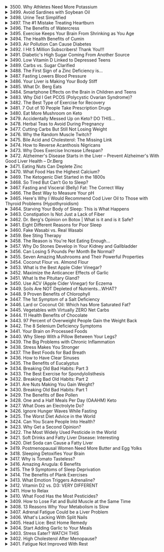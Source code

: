 <details>
<summary>3500. Why Athletes Need More Potassium</summary><br>

<a href="https://www.youtube.com/watch?v=mL_mto0pD2g" target="_blank">
    <img src="https://img.youtube.com/vi/mL_mto0pD2g/maxresdefault.jpg" width="200">
</a>


</details>

<details>
<summary>3499. Avoid Sardines with Soybean Oil</summary><br>

<a href="https://www.youtube.com/watch?v=yODIiCvi0NY" target="_blank">
    <img src="https://img.youtube.com/vi/yODIiCvi0NY/maxresdefault.jpg" width="200">
</a>


</details>

<details>
<summary>3498. Urine Test Simplified</summary><br>

<a href="https://www.youtube.com/watch?v=9MdpfUGK1C4" target="_blank">
    <img src="https://img.youtube.com/vi/9MdpfUGK1C4/maxresdefault.jpg" width="200">
</a>


</details>

<details>
<summary>3497. The #1 Mistake Treating Heartburn</summary><br>

<a href="https://www.youtube.com/watch?v=JaDJh0oypzU" target="_blank">
    <img src="https://img.youtube.com/vi/JaDJh0oypzU/maxresdefault.jpg" width="200">
</a>


</details>

<details>
<summary>3496. The Benefits of Watercress</summary><br>

<a href="https://www.youtube.com/watch?v=t70TVLmnVBI" target="_blank">
    <img src="https://img.youtube.com/vi/t70TVLmnVBI/maxresdefault.jpg" width="200">
</a>


</details>

<details>
<summary>3495. Exercise Keeps Your Brain From Shrinking as You Age</summary><br>

<a href="https://www.youtube.com/watch?v=4Q4N8DE3-Qo" target="_blank">
    <img src="https://img.youtube.com/vi/4Q4N8DE3-Qo/maxresdefault.jpg" width="200">
</a>


</details>

<details>
<summary>3494. The Health Benefits of Cumin</summary><br>

<a href="https://www.youtube.com/watch?v=HI0TPqXmHv0" target="_blank">
    <img src="https://img.youtube.com/vi/HI0TPqXmHv0/maxresdefault.jpg" width="200">
</a>


</details>

<details>
<summary>3493. Air Pollution Can Cause Diabetes</summary><br>

<a href="https://www.youtube.com/watch?v=r2Di0C_0Uwk" target="_blank">
    <img src="https://img.youtube.com/vi/r2Di0C_0Uwk/maxresdefault.jpg" width="200">
</a>


</details>

<details>
<summary>3492. I Hit 5 Million Subscribers! Thank You!!!</summary><br>

<a href="https://www.youtube.com/watch?v=hbBkVwQ4fC0" target="_blank">
    <img src="https://img.youtube.com/vi/hbBkVwQ4fC0/maxresdefault.jpg" width="200">
</a>


</details>

<details>
<summary>3491. Diabetic's High Sugar Coming From Another Source</summary><br>

<a href="https://www.youtube.com/watch?v=K59U4n2PIhg" target="_blank">
    <img src="https://img.youtube.com/vi/K59U4n2PIhg/maxresdefault.jpg" width="200">
</a>


</details>

<details>
<summary>3490. Low Vitamin D Linked to Depressed Teens</summary><br>

<a href="https://www.youtube.com/watch?v=aN7n7ZA-CPw" target="_blank">
    <img src="https://img.youtube.com/vi/aN7n7ZA-CPw/maxresdefault.jpg" width="200">
</a>


</details>

<details>
<summary>3489. Carbs vs. Sugar Clarified</summary><br>

<a href="https://www.youtube.com/watch?v=u0q4XMzuzV4" target="_blank">
    <img src="https://img.youtube.com/vi/u0q4XMzuzV4/maxresdefault.jpg" width="200">
</a>


</details>

<details>
<summary>3488. The First Sign of a Zinc Deficiency is...</summary><br>

<a href="https://www.youtube.com/watch?v=neuWm45EnI4" target="_blank">
    <img src="https://img.youtube.com/vi/neuWm45EnI4/maxresdefault.jpg" width="200">
</a>


</details>

<details>
<summary>3487. Fasting Lowers Blood Pressure</summary><br>

<a href="https://www.youtube.com/watch?v=u7By5qxQ6M4" target="_blank">
    <img src="https://img.youtube.com/vi/u7By5qxQ6M4/maxresdefault.jpg" width="200">
</a>


</details>

<details>
<summary>3486. Your Liver is Making Your Body Stiff</summary><br>

<a href="https://www.youtube.com/watch?v=QJ7RzgTToLA" target="_blank">
    <img src="https://img.youtube.com/vi/QJ7RzgTToLA/maxresdefault.jpg" width="200">
</a>


</details>

<details>
<summary>3485. What Dr. Berg Eats</summary><br>

<a href="https://www.youtube.com/watch?v=2AyFdr3Fd0c" target="_blank">
    <img src="https://img.youtube.com/vi/2AyFdr3Fd0c/maxresdefault.jpg" width="200">
</a>


</details>

<details>
<summary>3484. Smartphone Effects on the Brain in Children and Teens</summary><br>

<a href="https://www.youtube.com/watch?v=4MkvheUw2wk" target="_blank">
    <img src="https://img.youtube.com/vi/4MkvheUw2wk/maxresdefault.jpg" width="200">
</a>


</details>

<details>
<summary>3483. Why Did I Get PCOS (Polycystic Ovarian Syndrome)?</summary><br>

<a href="https://www.youtube.com/watch?v=DoC21ItfQbM" target="_blank">
    <img src="https://img.youtube.com/vi/DoC21ItfQbM/maxresdefault.jpg" width="200">
</a>


</details>

<details>
<summary>3482. The Best Type of Exercise for Recovery</summary><br>

<a href="https://www.youtube.com/watch?v=Z4IrYafP2NU" target="_blank">
    <img src="https://img.youtube.com/vi/Z4IrYafP2NU/maxresdefault.jpg" width="200">
</a>


</details>

<details>
<summary>3481. 7 Out of 10 People Take Prescription Drugs</summary><br>

<a href="https://www.youtube.com/watch?v=RnlJtQgN_58" target="_blank">
    <img src="https://img.youtube.com/vi/RnlJtQgN_58/maxresdefault.jpg" width="200">
</a>


</details>

<details>
<summary>3480. Eat More Mushroom on Keto</summary><br>

<a href="https://www.youtube.com/watch?v=0_F4CEVEFcI" target="_blank">
    <img src="https://img.youtube.com/vi/0_F4CEVEFcI/maxresdefault.jpg" width="200">
</a>


</details>

<details>
<summary>3479. Accidentally Messed Up on Keto? DO THIS…</summary><br>

<a href="https://www.youtube.com/watch?v=YddHrz1pnpI" target="_blank">
    <img src="https://img.youtube.com/vi/YddHrz1pnpI/maxresdefault.jpg" width="200">
</a>


</details>

<details>
<summary>3478. Herbal Teas to Avoid During Pregnancy</summary><br>

<a href="https://www.youtube.com/watch?v=K0AlsEnNmSM" target="_blank">
    <img src="https://img.youtube.com/vi/K0AlsEnNmSM/maxresdefault.jpg" width="200">
</a>


</details>

<details>
<summary>3477. Cutting Carbs But Still Not Losing Weight</summary><br>

<a href="https://www.youtube.com/watch?v=RHuQX5uzodA" target="_blank">
    <img src="https://img.youtube.com/vi/RHuQX5uzodA/maxresdefault.jpg" width="200">
</a>


</details>

<details>
<summary>3476. Why the Random Muscle Twitch?</summary><br>

<a href="https://www.youtube.com/watch?v=wtt-aJXmg3U" target="_blank">
    <img src="https://img.youtube.com/vi/wtt-aJXmg3U/maxresdefault.jpg" width="200">
</a>


</details>

<details>
<summary>3475. Bile Acid and Cholesterol: The Missing Link</summary><br>

<a href="https://www.youtube.com/watch?v=uMBWF8A3QdI" target="_blank">
    <img src="https://img.youtube.com/vi/uMBWF8A3QdI/maxresdefault.jpg" width="200">
</a>


</details>

<details>
<summary>3474. How to Reverse Acanthosis Nigricans</summary><br>

<a href="https://www.youtube.com/watch?v=58_GuTFrDn0" target="_blank">
    <img src="https://img.youtube.com/vi/58_GuTFrDn0/maxresdefault.jpg" width="200">
</a>


</details>

<details>
<summary>3473. Why Does Exercise Increase Lifespan?</summary><br>

<a href="https://www.youtube.com/watch?v=KnsFf-kgwb8" target="_blank">
    <img src="https://img.youtube.com/vi/KnsFf-kgwb8/maxresdefault.jpg" width="200">
</a>


</details>

<details>
<summary>3472. Alzheimer's Disease Starts in the Liver – Prevent Alzheimer's With Good Liver Health – Dr.Berg</summary><br>

<a href="https://www.youtube.com/watch?v=kScFxH9ZOYI" target="_blank">
    <img src="https://img.youtube.com/vi/kScFxH9ZOYI/maxresdefault.jpg" width="200">
</a>


</details>

<details>
<summary>3471. Eating Nuts Can Deplete Zinc</summary><br>

<a href="https://www.youtube.com/watch?v=teW9aQQbAwg" target="_blank">
    <img src="https://img.youtube.com/vi/teW9aQQbAwg/maxresdefault.jpg" width="200">
</a>


</details>

<details>
<summary>3470. What Food Has the Highest Calcium?</summary><br>

<a href="https://www.youtube.com/watch?v=kZn9vRvvvbw" target="_blank">
    <img src="https://img.youtube.com/vi/kZn9vRvvvbw/maxresdefault.jpg" width="200">
</a>


</details>

<details>
<summary>3469. The Ketogenic Diet Started in the 1800s</summary><br>

<a href="https://www.youtube.com/watch?v=nGojQDOE2Vo" target="_blank">
    <img src="https://img.youtube.com/vi/nGojQDOE2Vo/maxresdefault.jpg" width="200">
</a>


</details>

<details>
<summary>3468. So Tired But Can’t Go to Sleep?</summary><br>

<a href="https://www.youtube.com/watch?v=5ZF-cAKKXTo" target="_blank">
    <img src="https://img.youtube.com/vi/5ZF-cAKKXTo/maxresdefault.jpg" width="200">
</a>


</details>

<details>
<summary>3467. Fasting and Visceral (Belly) Fat: The Correct Way</summary><br>

<a href="https://www.youtube.com/watch?v=oao64yh0duA" target="_blank">
    <img src="https://img.youtube.com/vi/oao64yh0duA/maxresdefault.jpg" width="200">
</a>


</details>

<details>
<summary>3466. The Best Way to Measure Your pH</summary><br>

<a href="https://www.youtube.com/watch?v=ggM6E03lZ4E" target="_blank">
    <img src="https://img.youtube.com/vi/ggM6E03lZ4E/maxresdefault.jpg" width="200">
</a>


</details>

<details>
<summary>3465. Here's Why I Would Recommend Cod Liver Oil to Those with Thyroid Problems (Hypothyroidism)</summary><br>

<a href="https://www.youtube.com/watch?v=h0vG6Emuhvs" target="_blank">
    <img src="https://img.youtube.com/vi/h0vG6Emuhvs/maxresdefault.jpg" width="200">
</a>


</details>

<details>
<summary>3464. Starving Your Body of Sleep: This is What Happens</summary><br>

<a href="https://www.youtube.com/watch?v=1GKKcZNtDe4" target="_blank">
    <img src="https://img.youtube.com/vi/1GKKcZNtDe4/maxresdefault.jpg" width="200">
</a>


</details>

<details>
<summary>3463. Constipation Is Not Just a Lack of Fiber</summary><br>

<a href="https://www.youtube.com/watch?v=u7HWe3nZJtQ" target="_blank">
    <img src="https://img.youtube.com/vi/u7HWe3nZJtQ/maxresdefault.jpg" width="200">
</a>


</details>

<details>
<summary>3462. Dr. Berg's Opinion on Botox | What is it and is it Safe?</summary><br>

<a href="https://www.youtube.com/watch?v=d5yvLdOYgfg" target="_blank">
    <img src="https://img.youtube.com/vi/d5yvLdOYgfg/maxresdefault.jpg" width="200">
</a>


</details>

<details>
<summary>3461. Eight Different Reasons for Poor Sleep</summary><br>

<a href="https://www.youtube.com/watch?v=3tLnIDDnPT4" target="_blank">
    <img src="https://img.youtube.com/vi/3tLnIDDnPT4/maxresdefault.jpg" width="200">
</a>


</details>

<details>
<summary>3460. Fake Wasabi vs. Real Wasabi</summary><br>

<a href="https://www.youtube.com/watch?v=GF3ASwOUS1U" target="_blank">
    <img src="https://img.youtube.com/vi/GF3ASwOUS1U/maxresdefault.jpg" width="200">
</a>


</details>

<details>
<summary>3459. Bee Sting Therapy</summary><br>

<a href="https://www.youtube.com/watch?v=mNUly3lsmS8" target="_blank">
    <img src="https://img.youtube.com/vi/mNUly3lsmS8/maxresdefault.jpg" width="200">
</a>


</details>

<details>
<summary>3458. The Reason is You're Not Eating Enough...</summary><br>

<a href="https://www.youtube.com/watch?v=vd58Ic9Y9ls" target="_blank">
    <img src="https://img.youtube.com/vi/vd58Ic9Y9ls/maxresdefault.jpg" width="200">
</a>


</details>

<details>
<summary>3457. Why Do Stones Develop in Your Kidney and Gallbladder</summary><br>

<a href="https://www.youtube.com/watch?v=AiLl8XK8v5w" target="_blank">
    <img src="https://img.youtube.com/vi/AiLl8XK8v5w/maxresdefault.jpg" width="200">
</a>


</details>

<details>
<summary>3456. Can Losing 5 Pounds Per Month Be Normal?</summary><br>

<a href="https://www.youtube.com/watch?v=2owiZffYQ0U" target="_blank">
    <img src="https://img.youtube.com/vi/2owiZffYQ0U/maxresdefault.jpg" width="200">
</a>


</details>

<details>
<summary>3455. Seven Amazing Mushrooms and Their Powerful Properties</summary><br>

<a href="https://www.youtube.com/watch?v=dBY86H9MuUc" target="_blank">
    <img src="https://img.youtube.com/vi/dBY86H9MuUc/maxresdefault.jpg" width="200">
</a>


</details>

<details>
<summary>3454. Coconut Flour vs. Almond Flour</summary><br>

<a href="https://www.youtube.com/watch?v=gCm2S5Jwe8Y" target="_blank">
    <img src="https://img.youtube.com/vi/gCm2S5Jwe8Y/maxresdefault.jpg" width="200">
</a>


</details>

<details>
<summary>3453. What is the Best Apple Cider Vinegar?</summary><br>

<a href="https://www.youtube.com/watch?v=gAtjJHmM1is" target="_blank">
    <img src="https://img.youtube.com/vi/gAtjJHmM1is/maxresdefault.jpg" width="200">
</a>


</details>

<details>
<summary>3452. Maximize the Anticancer Effects of Garlic</summary><br>

<a href="https://www.youtube.com/watch?v=_bjOV8Ucmp4" target="_blank">
    <img src="https://img.youtube.com/vi/_bjOV8Ucmp4/maxresdefault.jpg" width="200">
</a>


</details>

<details>
<summary>3451. What Is the Pituitary Gland?</summary><br>

<a href="https://www.youtube.com/watch?v=xVaXYh2hldw" target="_blank">
    <img src="https://img.youtube.com/vi/xVaXYh2hldw/maxresdefault.jpg" width="200">
</a>


</details>

<details>
<summary>3450. Use ACV (Apple Cider Vinegar) for Eczema</summary><br>

<a href="https://www.youtube.com/watch?v=ux6xIQ0sumQ" target="_blank">
    <img src="https://img.youtube.com/vi/ux6xIQ0sumQ/maxresdefault.jpg" width="200">
</a>


</details>

<details>
<summary>3449. Soils Are NOT Depleted of Nutrients...WHAT?</summary><br>

<a href="https://www.youtube.com/watch?v=vNCmrLgZ2uU" target="_blank">
    <img src="https://img.youtube.com/vi/vNCmrLgZ2uU/maxresdefault.jpg" width="200">
</a>


</details>

<details>
<summary>3448. 9 Proven Benefits of Chlorophyll</summary><br>

<a href="https://www.youtube.com/watch?v=OJm2z26ThQI" target="_blank">
    <img src="https://img.youtube.com/vi/OJm2z26ThQI/maxresdefault.jpg" width="200">
</a>


</details>

<details>
<summary>3447. The 1st Symptom of a Salt Deficiency</summary><br>

<a href="https://www.youtube.com/watch?v=vkpvPrek3X8" target="_blank">
    <img src="https://img.youtube.com/vi/vkpvPrek3X8/maxresdefault.jpg" width="200">
</a>


</details>

<details>
<summary>3446. Lard or Coconut Oil: Which has More Saturated Fat?</summary><br>

<a href="https://www.youtube.com/watch?v=LSZz7yczwOE" target="_blank">
    <img src="https://img.youtube.com/vi/LSZz7yczwOE/maxresdefault.jpg" width="200">
</a>


</details>

<details>
<summary>3445. Vegetables with Virtually ZERO Net Carbs</summary><br>

<a href="https://www.youtube.com/watch?v=kyFqw7zdUzo" target="_blank">
    <img src="https://img.youtube.com/vi/kyFqw7zdUzo/maxresdefault.jpg" width="200">
</a>


</details>

<details>
<summary>3444. 11 Health Benefits of Chocolate</summary><br>

<a href="https://www.youtube.com/watch?v=ggv93uGUBB8" target="_blank">
    <img src="https://img.youtube.com/vi/ggv93uGUBB8/maxresdefault.jpg" width="200">
</a>


</details>

<details>
<summary>3443. 97 Percent of Overweight People Gain the Weight Back</summary><br>

<a href="https://www.youtube.com/watch?v=-yiEbEjzf3Y" target="_blank">
    <img src="https://img.youtube.com/vi/-yiEbEjzf3Y/maxresdefault.jpg" width="200">
</a>


</details>

<details>
<summary>3442. The 8 Selenium Deficiency Symptoms</summary><br>

<a href="https://www.youtube.com/watch?v=RM6Iuz8IrDk" target="_blank">
    <img src="https://img.youtube.com/vi/RM6Iuz8IrDk/maxresdefault.jpg" width="200">
</a>


</details>

<details>
<summary>3441. Your Brain on Processed Foods</summary><br>

<a href="https://www.youtube.com/watch?v=LdbjCr8vJSY" target="_blank">
    <img src="https://img.youtube.com/vi/LdbjCr8vJSY/maxresdefault.jpg" width="200">
</a>


</details>

<details>
<summary>3440. Why Sleep With a Pillow Between Your Legs?</summary><br>

<a href="https://www.youtube.com/watch?v=oHKwF6gOCiA" target="_blank">
    <img src="https://img.youtube.com/vi/oHKwF6gOCiA/maxresdefault.jpg" width="200">
</a>


</details>

<details>
<summary>3439. The Big Problems with Chronic Inflammation</summary><br>

<a href="https://www.youtube.com/watch?v=WN_AM_9QAcs" target="_blank">
    <img src="https://img.youtube.com/vi/WN_AM_9QAcs/maxresdefault.jpg" width="200">
</a>


</details>

<details>
<summary>3438. Stress Makes You Stronger</summary><br>

<a href="https://www.youtube.com/watch?v=KzmVNovsSqM" target="_blank">
    <img src="https://img.youtube.com/vi/KzmVNovsSqM/maxresdefault.jpg" width="200">
</a>


</details>

<details>
<summary>3437. The Best Foods for Bad Breath</summary><br>

<a href="https://www.youtube.com/watch?v=51elgRSku8g" target="_blank">
    <img src="https://img.youtube.com/vi/51elgRSku8g/maxresdefault.jpg" width="200">
</a>


</details>

<details>
<summary>3436. How to Have Clear Sinuses</summary><br>

<a href="https://www.youtube.com/watch?v=Od5JYl58gHo" target="_blank">
    <img src="https://img.youtube.com/vi/Od5JYl58gHo/maxresdefault.jpg" width="200">
</a>


</details>

<details>
<summary>3435. The Benefits of Eucalyptus</summary><br>

<a href="https://www.youtube.com/watch?v=GYVrPWFtrdM" target="_blank">
    <img src="https://img.youtube.com/vi/GYVrPWFtrdM/maxresdefault.jpg" width="200">
</a>


</details>

<details>
<summary>3434. Breaking Old Bad Habits: Part 3</summary><br>

<a href="https://www.youtube.com/watch?v=z1f0y1DbmrA" target="_blank">
    <img src="https://img.youtube.com/vi/z1f0y1DbmrA/maxresdefault.jpg" width="200">
</a>


</details>

<details>
<summary>3433. The Best Exercise for Spondylolisthesis</summary><br>

<a href="https://www.youtube.com/watch?v=zDukLZLUIag" target="_blank">
    <img src="https://img.youtube.com/vi/zDukLZLUIag/maxresdefault.jpg" width="200">
</a>


</details>

<details>
<summary>3432. Breaking Bad Old Habits: Part 2</summary><br>

<a href="https://www.youtube.com/watch?v=QrWn52EJp4w" target="_blank">
    <img src="https://img.youtube.com/vi/QrWn52EJp4w/maxresdefault.jpg" width="200">
</a>


</details>

<details>
<summary>3431. Are Nuts Making You Gain Weight?</summary><br>

<a href="https://www.youtube.com/watch?v=5zJsUEJL0uE" target="_blank">
    <img src="https://img.youtube.com/vi/5zJsUEJL0uE/maxresdefault.jpg" width="200">
</a>


</details>

<details>
<summary>3430. Breaking Old Bad Habits: Part 1</summary><br>

<a href="https://www.youtube.com/watch?v=Ol3cYzeC1FM" target="_blank">
    <img src="https://img.youtube.com/vi/Ol3cYzeC1FM/maxresdefault.jpg" width="200">
</a>


</details>

<details>
<summary>3429. The Benefits of Bee Pollen</summary><br>

<a href="https://www.youtube.com/watch?v=-N0x_d1UQ8o" target="_blank">
    <img src="https://img.youtube.com/vi/-N0x_d1UQ8o/maxresdefault.jpg" width="200">
</a>


</details>

<details>
<summary>3428. One and a Half Meals Per Day (OAAHM) Keto</summary><br>

<a href="https://www.youtube.com/watch?v=2uXfo5pF6U0" target="_blank">
    <img src="https://img.youtube.com/vi/2uXfo5pF6U0/maxresdefault.jpg" width="200">
</a>


</details>

<details>
<summary>3427. What Does an Electrolyte Do?</summary><br>

<a href="https://www.youtube.com/watch?v=MRPMk6VaG2U" target="_blank">
    <img src="https://img.youtube.com/vi/MRPMk6VaG2U/maxresdefault.jpg" width="200">
</a>


</details>

<details>
<summary>3426. Ignore Hunger Waves While Fasting</summary><br>

<a href="https://www.youtube.com/watch?v=iwjOVt2IRYU" target="_blank">
    <img src="https://img.youtube.com/vi/iwjOVt2IRYU/maxresdefault.jpg" width="200">
</a>


</details>

<details>
<summary>3425. The Worst Diet Advice in the World</summary><br>

<a href="https://www.youtube.com/watch?v=F5PqIWFmLPc" target="_blank">
    <img src="https://img.youtube.com/vi/F5PqIWFmLPc/maxresdefault.jpg" width="200">
</a>


</details>

<details>
<summary>3424. Can You Scare People Into Health?</summary><br>

<a href="https://www.youtube.com/watch?v=gpNlfYDS-oE" target="_blank">
    <img src="https://img.youtube.com/vi/gpNlfYDS-oE/maxresdefault.jpg" width="200">
</a>


</details>

<details>
<summary>3423. Why Get a Second Opinion?</summary><br>

<a href="https://www.youtube.com/watch?v=hJ7fTjE3FvA" target="_blank">
    <img src="https://img.youtube.com/vi/hJ7fTjE3FvA/maxresdefault.jpg" width="200">
</a>


</details>

<details>
<summary>3422. The Most Widely Used Pesticide in the World</summary><br>

<a href="https://www.youtube.com/watch?v=EdVmQTCA9b4" target="_blank">
    <img src="https://img.youtube.com/vi/EdVmQTCA9b4/maxresdefault.jpg" width="200">
</a>


</details>

<details>
<summary>3421. Soft Drinks and Fatty Liver Disease: Interesting</summary><br>

<a href="https://www.youtube.com/watch?v=fgwN7mdTpCc" target="_blank">
    <img src="https://img.youtube.com/vi/fgwN7mdTpCc/maxresdefault.jpg" width="200">
</a>


</details>

<details>
<summary>3420. Diet Soda can Cause a Fatty Liver</summary><br>

<a href="https://www.youtube.com/watch?v=pQaQin8NO2I" target="_blank">
    <img src="https://img.youtube.com/vi/pQaQin8NO2I/maxresdefault.jpg" width="200">
</a>


</details>

<details>
<summary>3419. Postmenopausal Women Need More Butter and Egg Yolks</summary><br>

<a href="https://www.youtube.com/watch?v=zScbg5UNBgw" target="_blank">
    <img src="https://img.youtube.com/vi/zScbg5UNBgw/maxresdefault.jpg" width="200">
</a>


</details>

<details>
<summary>3418. Sleeping Detoxifies Your Brain</summary><br>

<a href="https://www.youtube.com/watch?v=wy8wqUgvq4U" target="_blank">
    <img src="https://img.youtube.com/vi/wy8wqUgvq4U/maxresdefault.jpg" width="200">
</a>


</details>

<details>
<summary>3417. Why is Tomato Tasteless?</summary><br>

<a href="https://www.youtube.com/watch?v=mVf69tUiAOI" target="_blank">
    <img src="https://img.youtube.com/vi/mVf69tUiAOI/maxresdefault.jpg" width="200">
</a>


</details>

<details>
<summary>3416. Amazing Arugula: 6 Benefits</summary><br>

<a href="https://www.youtube.com/watch?v=veel2QMC-Xc" target="_blank">
    <img src="https://img.youtube.com/vi/veel2QMC-Xc/maxresdefault.jpg" width="200">
</a>


</details>

<details>
<summary>3415. The 9 Symptoms of Sleep Deprivation</summary><br>

<a href="https://www.youtube.com/watch?v=0KwdtWCdGCo" target="_blank">
    <img src="https://img.youtube.com/vi/0KwdtWCdGCo/maxresdefault.jpg" width="200">
</a>


</details>

<details>
<summary>3414. The Benefits of Plank Exercises</summary><br>

<a href="https://www.youtube.com/watch?v=7iNKMEBOL1U" target="_blank">
    <img src="https://img.youtube.com/vi/7iNKMEBOL1U/maxresdefault.jpg" width="200">
</a>


</details>

<details>
<summary>3413. What Emotion Triggers Adrenaline?</summary><br>

<a href="https://www.youtube.com/watch?v=Q4RGr_K4RM4" target="_blank">
    <img src="https://img.youtube.com/vi/Q4RGr_K4RM4/maxresdefault.jpg" width="200">
</a>


</details>

<details>
<summary>3412. Vitamin D2 vs. D3: VERY DIFFERENT</summary><br>

<a href="https://www.youtube.com/watch?v=Zgf4y9uG7BM" target="_blank">
    <img src="https://img.youtube.com/vi/Zgf4y9uG7BM/maxresdefault.jpg" width="200">
</a>


</details>

<details>
<summary>3411. How to Relax</summary><br>

<a href="https://www.youtube.com/watch?v=xlwC5-3iMXw" target="_blank">
    <img src="https://img.youtube.com/vi/xlwC5-3iMXw/maxresdefault.jpg" width="200">
</a>


</details>

<details>
<summary>3410. What Food Has the Most Pesticides?</summary><br>

<a href="https://www.youtube.com/watch?v=Lab26Y6GDzA" target="_blank">
    <img src="https://img.youtube.com/vi/Lab26Y6GDzA/maxresdefault.jpg" width="200">
</a>


</details>

<details>
<summary>3409. How to Lose Fat and Build Muscle at the Same Time</summary><br>

<a href="https://www.youtube.com/watch?v=CMyyvMfT2gQ" target="_blank">
    <img src="https://img.youtube.com/vi/CMyyvMfT2gQ/maxresdefault.jpg" width="200">
</a>


</details>

<details>
<summary>3408. 13 Reasons Why Your Metabolism is Slow</summary><br>

<a href="https://www.youtube.com/watch?v=DQw01eQ1MfA" target="_blank">
    <img src="https://img.youtube.com/vi/DQw01eQ1MfA/maxresdefault.jpg" width="200">
</a>


</details>

<details>
<summary>3407. Adrenal Fatigue Could be a Liver Problem</summary><br>

<a href="https://www.youtube.com/watch?v=fXdiWW3aq80" target="_blank">
    <img src="https://img.youtube.com/vi/fXdiWW3aq80/maxresdefault.jpg" width="200">
</a>


</details>

<details>
<summary>3406. What's Lacking With Split Nails</summary><br>

<a href="https://www.youtube.com/watch?v=P8e3z4rdIFY" target="_blank">
    <img src="https://img.youtube.com/vi/P8e3z4rdIFY/maxresdefault.jpg" width="200">
</a>


</details>

<details>
<summary>3405. Head Lice: Best Home Remedy</summary><br>

<a href="https://www.youtube.com/watch?v=_7leqEUr_4E" target="_blank">
    <img src="https://img.youtube.com/vi/_7leqEUr_4E/maxresdefault.jpg" width="200">
</a>


</details>

<details>
<summary>3404. Start Adding Garlic to Your Meals</summary><br>

<a href="https://www.youtube.com/watch?v=G5gi7nqy2j0" target="_blank">
    <img src="https://img.youtube.com/vi/G5gi7nqy2j0/maxresdefault.jpg" width="200">
</a>


</details>

<details>
<summary>3403. Stress Eater? WATCH THIS</summary><br>

<a href="https://www.youtube.com/watch?v=bTpoerLeJXs" target="_blank">
    <img src="https://img.youtube.com/vi/bTpoerLeJXs/maxresdefault.jpg" width="200">
</a>


</details>

<details>
<summary>3402. High Cholesterol After Menopause?</summary><br>

<a href="https://www.youtube.com/watch?v=V4MrwFmlHEc" target="_blank">
    <img src="https://img.youtube.com/vi/V4MrwFmlHEc/maxresdefault.jpg" width="200">
</a>


</details>

<details>
<summary>3401. Fatigue Not Improved With Rest</summary><br>

<a href="https://www.youtube.com/watch?v=I7st93_Owq0" target="_blank">
    <img src="https://img.youtube.com/vi/I7st93_Owq0/maxresdefault.jpg" width="200">
</a>


</details>


